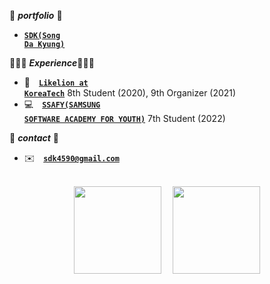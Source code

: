 📁 ***portfolio*** 📁
- <code><a href="https://www.notion.so/e79d3bad5cf24da5b192d147f7752b47">**SDK(Song Da Kyung)**</a></code>

👩🏻‍💻 ***Experience***👩🏻‍💻
- 🦁&emsp;<code><a href="https://www.likelion.net/">**Likelion at KoreaTech**</a></code> 8th Student (2020), 9th Organizer (2021)&emsp;
- 💻&emsp;<code><a href="https://www.ssafy.com/ksp/jsp/swp/swpMain.jsp">**SSAFY(SAMSUNG SOFTWARE ACADEMY FOR YOUTH)**</a></code> 7th Student (2022)&emsp;

📨  ***contact***  📨
<!-- - 🖥&emsp;<code><a href="https://sa11k.tistory.com/">**tistory**</a></code> -->
- ✉️&emsp;<code>**sdk4590@gmail.com**</code>

<br>
<div align="center">
<img style="height:140px;" src="https://github-readme-stats.vercel.app/api/top-langs/?username=sa11k&layout=compact"/>&emsp;
<img style="height:140px;" src="https://github-readme-stats.vercel.app/api?username=sa11k&show_icons=true&theme=buefy&line_height=21"/>
</div>
